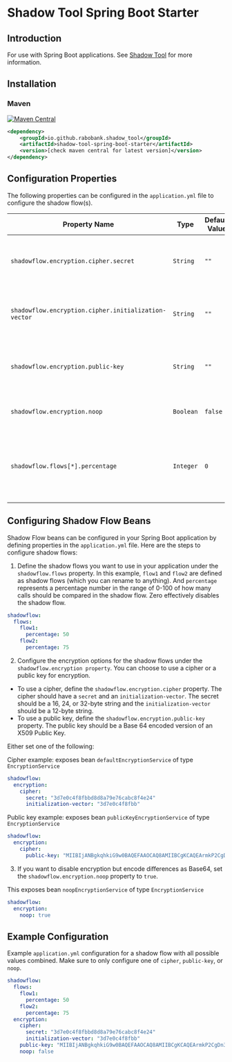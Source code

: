 # Shadow Tool Spring Boot Starter

## Introduction

For use with Spring Boot applications. See [Shadow Tool](https://github.com/rabobank/shadow-tool) for more information.

## Installation

### Maven

[![Maven Central](https://maven-badges.herokuapp.com/maven-central/io.github.rabobank.shadow_tool/shadow-tool-spring-boot-starter/badge.svg)](https://maven-badges.herokuapp.com/maven-central/io.github.rabobank.shadow_tool/shadow-tool-spring-boot-starter)

```xml
<dependency>
    <groupId>io.github.rabobank.shadow_tool</groupId>
    <artifactId>shadow-tool-spring-boot-starter</artifactId>
    <version>[check maven central for latest version]</version>
</dependency>
```

## Configuration Properties

The following properties can be configured in the `application.yml` file to configure the shadow flow(s).

| Property Name                                        | Type      | Default Value | Description                                                                                                                                     |
|------------------------------------------------------|-----------|---------------|-------------------------------------------------------------------------------------------------------------------------------------------------|
| `shadowflow.encryption.cipher.secret`                | `String`  | `""`          | The secret for encryption. Should be a 16, 24, or 32-byte string. Could be generated as follows: `openssl rand -hex 32`                         |
| `shadowflow.encryption.cipher.initialization-vector` | `String`  | `""`          | The initialization vector for encryption. Should be a 12-byte string. Could be generated as follows: `openssl rand -hex 12`                     |
| `shadowflow.encryption.public-key`                   | `String`  | `""`          | Base 64 encoded version of an `X509` Public Key. Used in a Cipher with algorithm `RSA/ECB/OAEPWITHSHA-256ANDMGF1PADDING`.                       |
| `shadowflow.encryption.noop`                         | `Boolean` | `false`       | Disables encryption but encodes differences as `Base64`.                                                                                        |
| `shadowflow.flows[*].percentage`                     | `Integer` | `0`           | Percentage of how many calls should be compared in the shadow flow. Should be in the range of 0-100. Zero effectively disables the shadow flow. |

## Configuring Shadow Flow Beans

Shadow Flow beans can be configured in your Spring Boot application by defining properties in the `application.yml`
file. Here are the steps to configure shadow flows:

1. Define the shadow flows you want to use in your application under the `shadowflow.flows` property.
   In this example, `flow1` and `flow2` are defined as shadow flows (which you can rename to anything).
   And `percentage` represents a percentage number in the range of 0-100 of how many calls should be compared in the
   shadow flow.
   Zero effectively disables the shadow flow.

```yaml
shadowflow:
  flows:
    flow1:
      percentage: 50
    flow2:
      percentage: 75
```

2. Configure the encryption options for the shadow flows under the `shadowflow.encryption property`. You can choose to
   use
   a cipher or a public key for encryption.

* To use a cipher, define the `shadowflow.encryption.cipher` property. The cipher should have a `secret` and an
  `initialization-vector`. The secret should be a 16, 24, or 32-byte string and the `initialization-vector` should be a
  12-byte string.
* To use a public key, define the `shadowflow.encryption.public-key` property. The public key should be a Base 64
  encoded
  version of an X509 Public Key.

Either set one of the following:

Cipher example: exposes bean `defaultEncryptionService` of type `EncryptionService`

```yaml 
shadowflow:
  encryption:
    cipher:
      secret: "3d7e0c4f8fbbd8d8a79e76cabc8f4e24"
      initialization-vector: "3d7e0c4f8fbb"
```

Public key example: exposes bean `publicKeyEncryptionService` of type `EncryptionService`

```yaml 
shadowflow:
  encryption:
    cipher:
      public-key: "MIIBIjANBgkqhkiG9w0BAQEFAAOCAQ8AMIIBCgKCAQEArmkP2CgDn3OsuIj1GxM3"
```

3. If you want to disable encryption but encode differences as Base64, set the `shadowflow.encryption.noop` property to
   `true`.

This exposes bean `noopEncryptionService` of type `EncryptionService`

```yaml
shadowflow:
  encryption:
    noop: true
```

## Example Configuration

Example `application.yml` configuration for a shadow flow with all possible values combined. Make sure to only configure
one of `cipher`, `public-key`, or `noop`.

```yaml
shadowflow:
  flows:
    flow1:
      percentage: 50
    flow2:
      percentage: 75
  encryption:
    cipher:
      secret: "3d7e0c4f8fbbd8d8a79e76cabc8f4e24"
      initialization-vector: "3d7e0c4f8fbb"
    public-key: "MIIBIjANBgkqhkiG9w0BAQEFAAOCAQ8AMIIBCgKCAQEArmkP2CgDn3OsuIj1GxM3"
    noop: false
```